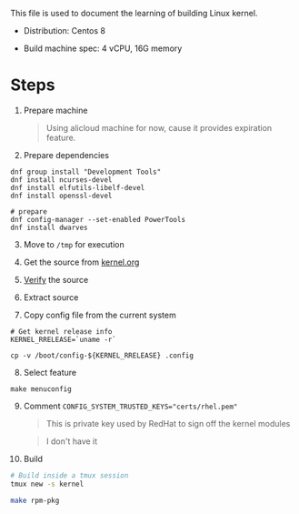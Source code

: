 This file is used to document the learning of building Linux kernel.


- Distribution: Centos 8

- Build machine spec: 4 vCPU, 16G memory

# Steps

1. Prepare machine

    > Using alicloud machine for now, cause it provides expiration feature.

2. Prepare dependencies

```
dnf group install "Development Tools"
dnf install ncurses-devel
dnf install elfutils-libelf-devel
dnf install openssl-devel

# prepare 
dnf config-manager --set-enabled PowerTools
dnf install dwarves
```


3. Move to `/tmp` for execution

4. Get the source from [kernel.org](https://www.kernel.org/)

5. [Verify](https://www.kernel.org/category/signatures.html) the source

6. Extract source

7. Copy config file from the current system

```
# Get kernel release info
KERNEL_RRELEASE=`uname -r`

cp -v /boot/config-${KERNEL_RRELEASE} .config
```

8. Select feature 

```
make menuconfig
```

9. Comment `CONFIG_SYSTEM_TRUSTED_KEYS="certs/rhel.pem"`

    > This is private key used by RedHat to sign off the kernel modules

    > I don't have it

9. Build

``` bash
# Build inside a tmux session
tmux new -s kernel

make rpm-pkg
```


